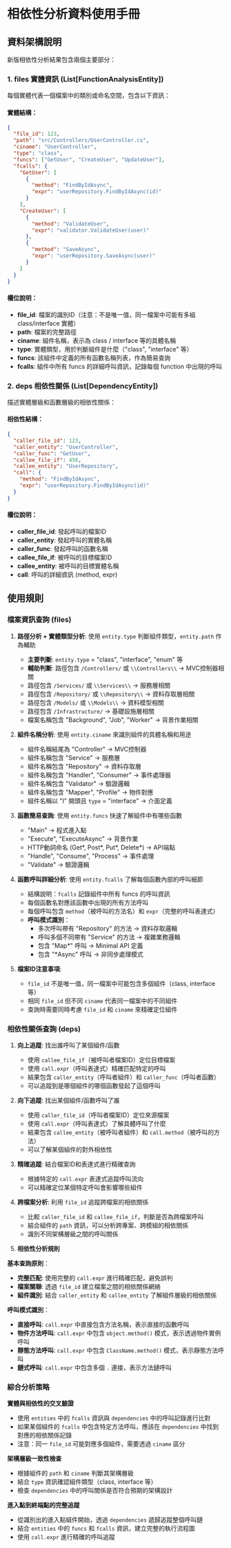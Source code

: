 # 相依性分析資料使用手冊

## 資料架構說明

新版相依性分析結果包含兩個主要部分：

### 1. files 實體資訊 (List[FunctionAnalysisEntity])

每個實體代表一個檔案中的類別或命名空間，包含以下資訊：

#### 實體結構：
```json
{
  "file_id": 123,
  "path": "src/Controllers/UserController.cs", 
  "ciname": "UserController",
  "type": "class",
  "funcs": ["GetUser", "CreateUser", "UpdateUser"],
  "fcalls": {
    "GetUser": [
      {
        "method": "FindByIdAsync",
        "expr": "userRepository.FindByIdAsync(id)"
      }
    ],
    "CreateUser": [
      {
        "method": "ValidateUser", 
        "expr": "validator.ValidateUser(user)"
      },
      {
        "method": "SaveAsync",
        "expr": "userRepository.SaveAsync(user)"
      }
    ]
  }
}
```

#### 欄位說明：

- **file_id**: 檔案的識別ID（注意：不是唯一值，同一檔案中可能有多組 class/interface 實體）
- **path**: 檔案的完整路徑 
- **ciname**: 組件名稱，表示為 class / interface 等的具體名稱
- **type**: 實體類型，用於判斷組件是什麼（"class", "interface" 等）
- **funcs**: 該組件中定義的所有函數名稱列表，作為簡易查詢
- **fcalls**: 組件中所有 funcs 的詳細呼叫資訊，記錄每個 function 中出現的呼叫

### 2. deps 相依性關係 (List[DependencyEntity])

描述實體層級和函數層級的相依性關係：


#### 相依性結構：
```json
{
  "caller_file_id": 123,
  "caller_entity": "UserController", 
  "caller_func": "GetUser",
  "callee_file_if": 456,
  "callee_entity": "UserRepository",
  "call": {
    "method": "FindByIdAsync",
    "expr": "userRepository.FindByIdAsync(id)"
  }
}
```

#### 欄位說明：

- **caller_file_id**: 發起呼叫的檔案ID
- **caller_entity**: 發起呼叫的實體名稱
- **caller_func**: 發起呼叫的函數名稱
- **callee_file_if**: 被呼叫的目標檔案ID
- **callee_entity**: 被呼叫的目標實體名稱
- **call**: 呼叫的詳細資訊 (method, expr)

## 使用規則

### 檔案資訊查詢 (files)

1. **路徑分析 + 實體類型分析**: 使用 `entity.type` 判斷組件類型，`entity.path` 作為輔助
   - **主要判斷**: `entity.type` = "class", "interface", "enum" 等
   - **輔助判斷**: 路徑包含 `/Controllers/` 或 `\\Controllers\\` → MVC控制器相關
   - 路徑包含 `/Services/` 或 `\\Services\\` → 服務層相關
   - 路徑包含 `/Repository/` 或 `\\Repository\\` → 資料存取層相關
   - 路徑包含 `/Models/` 或 `\\Models\\` → 資料模型相關
   - 路徑包含 `/Infrastructure/` → 基礎設施層相關
   - 檔案名稱包含 "Background", "Job", "Worker" → 背景作業相關

2. **組件名稱分析**: 使用 `entity.ciname` 來識別組件的具體名稱和用途
   - 組件名稱結尾為 "Controller" → MVC控制器
   - 組件名稱包含 "Service" → 服務層
   - 組件名稱包含 "Repository" → 資料存取層
   - 組件名稱包含 "Handler", "Consumer" → 事件處理器
   - 組件名稱包含 "Validator" → 驗證邏輯
   - 組件名稱包含 "Mapper", "Profile" → 物件對應
   - 組件名稱以 "I" 開頭且 `type` = "interface" → 介面定義

3. **函數簡易查詢**: 使用 `entity.funcs` 快速了解組件中有哪些函數
   - "Main" → 程式進入點
   - "Execute", "ExecuteAsync" → 背景作業
   - HTTP動詞命名 (Get*, Post*, Put*, Delete*) → API端點
   - "Handle", "Consume", "Process" → 事件處理
   - "Validate" → 驗證邏輯

4. **函數呼叫詳細分析**: 使用 `entity.fcalls` 了解每個函數內部的呼叫細節
   - 結構說明：`fcalls` 記錄組件中所有 funcs 的呼叫資訊
   - 每個函數名對應該函數中出現的所有方法呼叫
   - 每個呼叫包含 `method`（被呼叫的方法名）和 `expr`（完整的呼叫表達式）
   - **呼叫模式識別**：
     - 多次呼叫帶有 "Repository" 的方法 → 資料存取邏輯
     - 呼叫多個不同帶有 "Service" 的方法 → 複雜業務邏輯
     - 包含 "Map*" 呼叫 → Minimal API 定義
     - 包含 "*Async" 呼叫 → 非同步處理模式

5. **檔案ID注意事項**: 
   - `file_id` 不是唯一值，同一檔案中可能包含多個組件（class, interface 等）
   - 相同 `file_id` 但不同 `ciname` 代表同一檔案中的不同組件
   - 查詢時需要同時考慮 `file_id` 和 `ciname` 來精確定位組件

### 相依性關係查詢 (deps)

1. **向上追蹤**: 找出誰呼叫了某個組件/函數
   - 使用 `callee_file_if`（被呼叫者檔案ID）定位目標檔案
   - 使用 `call.expr`（呼叫表達式）精確匹配特定的呼叫
   - 結果包含 `caller_entity`（呼叫者組件）和 `caller_func`（呼叫者函數）
   - 可以追蹤到是哪個組件的哪個函數發起了這個呼叫

2. **向下追蹤**: 找出某個組件/函數呼叫了誰
   - 使用 `caller_file_id`（呼叫者檔案ID）定位來源檔案
   - 使用 `call.expr`（呼叫表達式）了解具體呼叫了什麼
   - 結果包含 `callee_entity`（被呼叫者組件）和 `call.method`（被呼叫的方法）
   - 可以了解某個組件的對外相依性

3. **精確追蹤**: 結合檔案ID和表達式進行精確查詢
   - 根據特定的 `call.expr` 表達式追蹤呼叫流向
   - 可以精確定位某個特定呼叫會影響哪些組件

4. **跨檔案分析**: 利用 `file_id` 追蹤跨檔案的相依關係
   - 比較 `caller_file_id` 和 `callee_file_if`，判斷是否為跨檔案呼叫
   - 結合組件的 `path` 資訊，可以分析跨專案、跨模組的相依關係
   - 識別不同架構層級之間的呼叫關係

5. **相依性分析規則**

**基本查詢原則**：
   - **完整匹配**: 使用完整的 `call.expr` 進行精確匹配，避免誤判
   - **檔案關聯**: 透過 `file_id` 建立檔案之間的相依關係網絡
   - **組件識別**: 結合 `caller_entity` 和 `callee_entity` 了解組件層級的相依關係

**呼叫模式識別**：
   - **直接呼叫**: `call.expr` 中直接包含方法名稱，表示直接的函數呼叫
   - **物件方法呼叫**: `call.expr` 中包含 `object.method()` 模式，表示透過物件實例呼叫
   - **靜態方法呼叫**: `call.expr` 中包含 `ClassName.method()` 模式，表示靜態方法呼叫
   - **鏈式呼叫**: `call.expr` 中包含多個 `.` 連接，表示方法鏈呼叫

### 綜合分析策略

**實體與相依性的交叉驗證**
   - 使用 `entities` 中的 `fcalls` 資訊與 `dependencies` 中的呼叫記錄進行比對
   - 如果某個組件的 `fcalls` 中包含特定方法呼叫，應該在 `dependencies` 中找到對應的相依關係記錄
   - 注意：同一 `file_id` 可能對應多個組件，需要透過 `ciname` 區分

**架構層級一致性檢查**
   - 根據組件的 `path` 和 `ciname` 判斷其架構層級
   - 結合 `type` 資訊確認組件類型（class, interface 等）
   - 檢查 `dependencies` 中的呼叫關係是否符合預期的架構設計

**進入點到終端點的完整追蹤**
   - 從識別出的進入點組件開始，透過 `dependencies` 遞歸追蹤整個呼叫鏈
   - 結合 `entities` 中的 `funcs` 和 `fcalls` 資訊，建立完整的執行流程圖
   - 使用 `call.expr` 進行精確的呼叫追蹤

